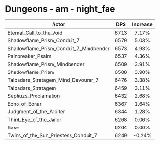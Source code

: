 # Dungeons - am - night_fae
| Actor | DPS | Increase |
|---|:---:|:---:|
|Eternal_Call_to_the_Void|6713|7.17%|
|Shadowflame_Prism_Conduit_7|6579|5.03%|
|Shadowflame_Prism_Conduit_7_Mindbender|6573|4.93%|
|Painbreaker_Psalm|6537|4.36%|
|Shadowflame_Prism_Mindbender|6509|3.91%|
|Shadowflame_Prism|6508|3.90%|
|Talbadars_Stratagem_Mind_Devourer_7|6476|3.38%|
|Talbadars_Stratagem|6459|3.11%|
|Sephuzs_Proclamation|6432|2.68%|
|Echo_of_Eonar|6367|1.64%|
|Judgment_of_the_Arbiter|6344|1.28%|
|Third_Eye_of_the_Jailer|6268|0.06%|
|Base|6264|0.00%|
|Twins_of_the_Sun_Priestess_Conduit_7|6249|-0.24%|
